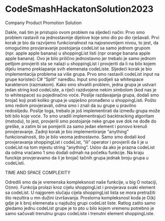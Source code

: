 # CodeSmashHackatonSolution2023
Company Product Promotion Solution

Dakle, naš tim je pristupio ovom problem na sljedeći način:
Prvo smo problem rastavili na jednostavnije dijelove koje smo dio po dio rješavali.
Prvi korak je bio da razvijemo funkcionalnost na najosnovnijem nivou, to jest, da omogućimo provjeravanje postojanja codeList sa samo jednom grupom (npr. apple apple banana) u shoppingList listi (npr orange banana apple apple banana). Ovo je bilo prilično jednostavno jer trebalo je samo jednom petljom provjeriti sta se nalazi u shoppingList i provjeriti da li na bilo kojem dijelu imamo preklapanje svih elemenata codeListe.
Sljedeći korak je bio implementacija problema sa više grupa. Prvo smo rastavili codeList input na grupe koristeći C# “Split” naredbu. Input smo podijeli sa whitespace karakterom (razmakom). Kako smo shvatili problem, jedna grupa je ustvari jedan string kod codeListe, a riječi razdvojene nekim simbolom (kod nas je to whitespace) su pojedinačno voće. Poslije razdavajanja grupa, dodali smo brojač koji prati koliko grupa je uspješno pronađeno u shoppingListi. Pošto smo redom provjeravali, odma smo i znali da su grupe u pravilno redoslijedu.
Poslije toga, trebalo je još implementirati da između grupa može biti bilo koje voće. To smo uradili implementirajući backtracking algoritam (metodu), to jest, provjerili smo postojanje neke grupe sve dok ne dođe do greške, a zatim bi se pomjerili za samo jedan element i ponovo krenuli provjeravanje.
Zadnji korak je bio implementiranje “anything” funkcionalnosti, što je bilo veoma jednostavno. Samo smo dodali kod provjeravanja shoppingList i codeList, “ili” operator i provjerili da li je u codeList na tom mjestu string “anything”.
Uslov da ako je prazna codeList da odma vraćamo 1 smo dodali odmah na početku funkcije.
Na kraju funckije provjeravamo da li je brojač tačnih grupa jednak broju grupa u codeListi.

TIME AND SPACE COMPLEXITY

Odredili smo da je vremenska kompleksnost naše funkcije, u big O notaciji, O(mn).
Funkcija prolazi kroz cijelu shoppingList i provjerava svaki element sa codeList. U najgorem slučaju cijela shoppingList lista se mora pretražiti što rezultira u mn dužini izvršavanja.
Prostorna kompleksnost koda je O(k) gdje je k broj elemenata u najdužoj grupi codeList liste. Ratlog zašto samo gledamo jednu codeList grupe je to pto u bilo kojem vremenu potrebno je samo sačuvati trenutnu grupu codeListe i trenutni element shoppingListe.

